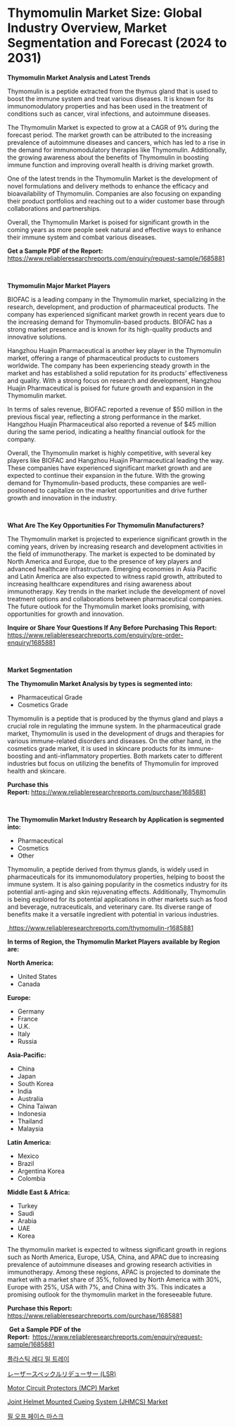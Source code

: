 <p><h1>Thymomulin Market Size: Global Industry Overview, Market Segmentation and Forecast (2024 to 2031)</h1></p><p><strong>Thymomulin Market Analysis and Latest Trends</strong></p>
<p><p>Thymomulin is a peptide extracted from the thymus gland that is used to boost the immune system and treat various diseases. It is known for its immunomodulatory properties and has been used in the treatment of conditions such as cancer, viral infections, and autoimmune diseases.</p><p>The Thymomulin Market is expected to grow at a CAGR of 9% during the forecast period. The market growth can be attributed to the increasing prevalence of autoimmune diseases and cancers, which has led to a rise in the demand for immunomodulatory therapies like Thymomulin. Additionally, the growing awareness about the benefits of Thymomulin in boosting immune function and improving overall health is driving market growth.</p><p>One of the latest trends in the Thymomulin Market is the development of novel formulations and delivery methods to enhance the efficacy and bioavailability of Thymomulin. Companies are also focusing on expanding their product portfolios and reaching out to a wider customer base through collaborations and partnerships.</p><p>Overall, the Thymomulin Market is poised for significant growth in the coming years as more people seek natural and effective ways to enhance their immune system and combat various diseases.</p></p>
<p><strong>Get a Sample PDF of the Report:&nbsp;</strong> <a href="https://www.reliableresearchreports.com/enquiry/request-sample/1685881">https://www.reliableresearchreports.com/enquiry/request-sample/1685881</a></p>
<p>&nbsp;</p>
<p><strong>Thymomulin Major Market Players</strong></p>
<p><p>BIOFAC is a leading company in the Thymomulin market, specializing in the research, development, and production of pharmaceutical products. The company has experienced significant market growth in recent years due to the increasing demand for Thymomulin-based products. BIOFAC has a strong market presence and is known for its high-quality products and innovative solutions.</p><p>Hangzhou Huajin Pharmaceutical is another key player in the Thymomulin market, offering a range of pharmaceutical products to customers worldwide. The company has been experiencing steady growth in the market and has established a solid reputation for its products' effectiveness and quality. With a strong focus on research and development, Hangzhou Huajin Pharmaceutical is poised for future growth and expansion in the Thymomulin market.</p><p>In terms of sales revenue, BIOFAC reported a revenue of $50 million in the previous fiscal year, reflecting a strong performance in the market. Hangzhou Huajin Pharmaceutical also reported a revenue of $45 million during the same period, indicating a healthy financial outlook for the company.</p><p>Overall, the Thymomulin market is highly competitive, with several key players like BIOFAC and Hangzhou Huajin Pharmaceutical leading the way. These companies have experienced significant market growth and are expected to continue their expansion in the future. With the growing demand for Thymomulin-based products, these companies are well-positioned to capitalize on the market opportunities and drive further growth and innovation in the industry.</p></p>
<p>&nbsp;</p>
<p><strong>What Are The Key Opportunities For Thymomulin Manufacturers?</strong></p>
<p><p>The Thymomulin market is projected to experience significant growth in the coming years, driven by increasing research and development activities in the field of immunotherapy. The market is expected to be dominated by North America and Europe, due to the presence of key players and advanced healthcare infrastructure. Emerging economies in Asia Pacific and Latin America are also expected to witness rapid growth, attributed to increasing healthcare expenditures and rising awareness about immunotherapy. Key trends in the market include the development of novel treatment options and collaborations between pharmaceutical companies. The future outlook for the Thymomulin market looks promising, with opportunities for growth and innovation.</p></p>
<p><strong>Inquire or Share Your Questions If Any Before Purchasing This Report:</strong> <a href="https://www.reliableresearchreports.com/enquiry/pre-order-enquiry/1685881">https://www.reliableresearchreports.com/enquiry/pre-order-enquiry/1685881</a></p>
<p>&nbsp;</p>
<p><strong>Market Segmentation</strong></p>
<p><strong>The Thymomulin Market Analysis by types is segmented into:</strong></p>
<p><ul><li>Pharmaceutical Grade</li><li>Cosmetics Grade</li></ul></p>
<p><p>Thymomulin is a peptide that is produced by the thymus gland and plays a crucial role in regulating the immune system. In the pharmaceutical grade market, Thymomulin is used in the development of drugs and therapies for various immune-related disorders and diseases. On the other hand, in the cosmetics grade market, it is used in skincare products for its immune-boosting and anti-inflammatory properties. Both markets cater to different industries but focus on utilizing the benefits of Thymomulin for improved health and skincare.</p></p>
<p><strong>Purchase this Report:&nbsp;</strong><a href="https://www.reliableresearchreports.com/purchase/1685881">https://www.reliableresearchreports.com/purchase/1685881</a></p>
<p>&nbsp;</p>
<p><strong>The Thymomulin Market Industry Research by Application is segmented into:</strong></p>
<p><ul><li>Pharmaceutical</li><li>Cosmetics</li><li>Other</li></ul></p>
<p><p>Thymomulin, a peptide derived from thymus glands, is widely used in pharmaceuticals for its immunomodulatory properties, helping to boost the immune system. It is also gaining popularity in the cosmetics industry for its potential anti-aging and skin rejuvenating effects. Additionally, Thymomulin is being explored for its potential applications in other markets such as food and beverage, nutraceuticals, and veterinary care. Its diverse range of benefits make it a versatile ingredient with potential in various industries.</p></p>
<p><a href="https://www.reliableresearchreports.com/thymomulin-r1685881">&nbsp;https://www.reliableresearchreports.com/thymomulin-r1685881</a></p>
<p><strong>In terms of Region, the Thymomulin Market Players available by Region are:</strong></p>
<p>
    <p> <strong> North America: </strong>
        <ul>
            <li>United States</li>
            <li>Canada</li>
        </ul>
        </p> 
    <p> <strong> Europe: </strong>
        <ul>
            <li>Germany</li>
            <li>France</li>
            <li>U.K.</li>
            <li>Italy</li>
            <li>Russia</li>
        </ul>
        </p> 
    <p> <strong> Asia-Pacific: </strong>
        <ul>
            <li>China</li>
            <li>Japan</li>
            <li>South Korea</li>
            <li>India</li>
            <li>Australia</li>
            <li>China Taiwan</li>
            <li>Indonesia</li>
            <li>Thailand</li>
            <li>Malaysia</li>
        </ul>
        </p> 
    <p> <strong> Latin America: </strong>
        <ul>
            <li>Mexico</li>
            <li>Brazil</li>
            <li>Argentina Korea</li>
            <li>Colombia</li>
        </ul>
        </p> 
    <p> <strong> Middle East & Africa: </strong>
        <ul>
            <li>Turkey</li>
            <li>Saudi</li>
            <li>Arabia</li>
            <li>UAE</li>
            <li>Korea</li>
        </ul>
    </p>
    </p>
<p><p>The thymomulin market is expected to witness significant growth in regions such as North America, Europe, USA, China, and APAC due to increasing prevalence of autoimmune diseases and growing research activities in immunotherapy. Among these regions, APAC is projected to dominate the market with a market share of 35%, followed by North America with 30%, Europe with 25%, USA with 7%, and China with 3%. This indicates a promising outlook for the thymomulin market in the foreseeable future.</p></p>
<p><strong>Purchase this Report: </strong><a href="https://www.reliableresearchreports.com/purchase/1685881">https://www.reliableresearchreports.com/purchase/1685881</a></p>
<p>&nbsp;<strong>Get a Sample PDF of the Report:&nbsp;&nbsp;</strong><a href="https://www.reliableresearchreports.com/enquiry/request-sample/1685881">https://www.reliableresearchreports.com/enquiry/request-sample/1685881</a></p>
<p><strong></strong></p>
<p><p><a href="https://github.com/Madalyell456456/Market-Research-Report-List-2/blob/main/532427096192.md">플라스틱 레디 밀 트레이</a></p><p><a href="https://github.com/Alenaieme/Market-Research-Report-List-1/blob/main/6364713102670.md">レーザースペックルリデューサー (LSR)</a></p><p><a href="https://github.com/mbisetmhermsr/Market-Research-Report-List-2/blob/main/motor-circuit-protectors-mcp-market.md">Motor Circuit Protectors (MCP) Market</a></p><p><a href="https://github.com/elizabethdagraca/Market-Research-Report-List-3/blob/main/joint-helmet-mounted-cueing-system-jhmcs-market.md">Joint Helmet Mounted Cueing System (JHMCS) Market</a></p><p><a href="https://github.com/garnett961902/Market-Research-Report-List-1/blob/main/230637096193.md">필 오프 페이스 마스크</a></p></p>